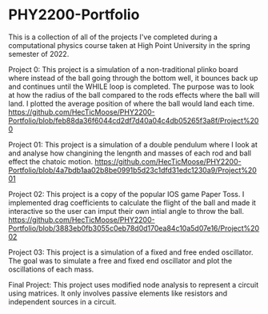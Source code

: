 # PHY2200-Portfolio
This is a collection of all of the projects I've completed during a computational physics course taken at High Point University in the spring semester of 2022.

Project 0: 
  This project is a simulation of a non-traditional plinko board where instead of the ball going through the bottom well, it bounces back up and continues until the WHILE loop is completed. The purpose was to look at how the radius of the ball compared to the rods effects where the ball will land. I plotted the average position of where the ball would land each time. https://github.com/HecTicMoose/PHY2200-Portfolio/blob/feb88da36f6044cd2df7d40a04c4db05265f3a8f/Project%200
  
Project 01: 
  This project is a simulation of a double pendulum where I look at and analyse how changining the lengnth and masses of each rod and ball effect the chatoic motion. https://github.com/HecTicMoose/PHY2200-Portfolio/blob/4a7bdb1aa02b8be0991b5d23c1dfd31edc1230a9/Project%2001
  
Project 02: 
  This project is a copy of the popular IOS game Paper Toss. I implemented drag coefficients to calculate the flight of the ball and made it interactive so the user can imput their own intial angle to throw the ball. https://github.com/HecTicMoose/PHY2200-Portfolio/blob/3883eb0fb3055c0eb78d0d170ea84c10a5d07e16/Project%2002
  
Project 03: 
  This project is a simulation of a fixed and free ended oscillator. The goal was to simulate a free and fixed end oscillator and plot the oscillations of each mass. 
  
Final Project: 
  This project uses modified node analysis to represent a circuit using matrices. It only involves passive elements like resistors and independent sources in a circuit. 
